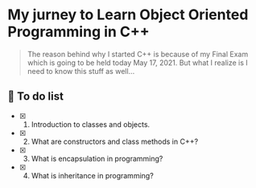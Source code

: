 # My jurney to Learn Object Oriented Programming in C++

> The reason behind why I started C++ is because of my Final Exam which is going to be held today May 17, 2021. But what I realize is I need to know this stuff as well...

## 📄 To do list

- [x] 1. Introduction to classes and objects.
- [x] 2. What are constructors and class methods in C++?
- [x] 3. What is encapsulation in programming?
- [x] 4. What is inheritance in programming?
